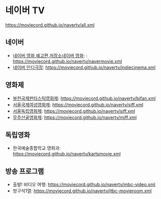 # 네이버 TV
https://moviecord.github.io/navertv/all.xml

## 네이버
- [네이버 영화 예고편 저장소네이버 영화](https://tv.naver.com/kbs.independentfilm/clips): : https://moviecord.github.io/navertv/navermovie.xml
- [네이버 인디극장](https://tv.naver.com/indiecinema): https://moviecord.github.io/navertv/indiecinema.xml

## 영화제
- [부천국제판타스틱영화제](https://tv.naver.com/bifanofficial/clips): https://moviecord.github.io/navertv/bifan.xml
- [서울국제여성영화제](https://tv.naver.com/siwff/clips): https://moviecord.github.io/navertv/siff.xml
- [서울독립영화제](https://tv.naver.com/siff/clips): https://moviecord.github.io/navertv/siff.xml
- [무주산골영화제](https://tv.naver.com/mjff/clips): https://moviecord.github.io/navertv/mjff.xml

## 독립영화
- 한국예술종합학교 영화과: https://moviecord.github.io/navertv/kartsmovie.xml

## 방송 프로그램
- 출발! 비디오 여행: https://moviecord.github.io/navertv/mbc-video.xml
- 방구석1열: https://moviecord.github.io/navertv/jtbc-movieroom.xml
